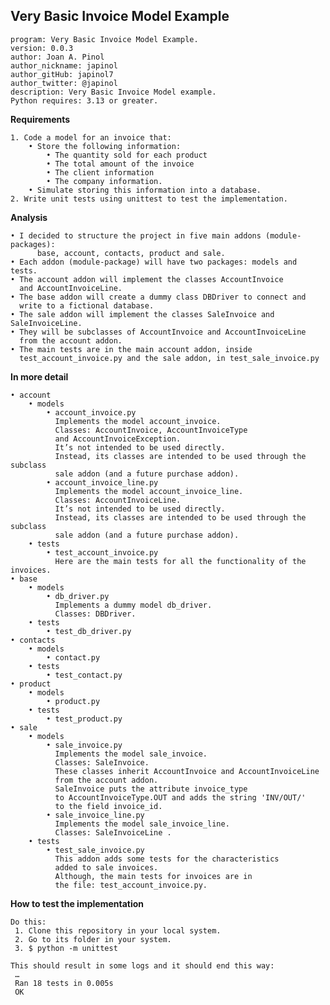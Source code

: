 ## Very Basic Invoice Model Example

	program: Very Basic Invoice Model Example.
	version: 0.0.3
	author: Joan A. Pinol
	author_nickname: japinol
	author_gitHub: japinol7
	author_twitter: @japinol
	description: Very Basic Invoice Model example.
	Python requires: 3.13 or greater.


**Requirements**

    1. Code a model for an invoice that:
        • Store the following information:
            • The quantity sold for each product
            • The total amount of the invoice
            • The client information
            • The company information.
        • Simulate storing this information into a database.
    2. Write unit tests using unittest to test the implementation.


**Analysis**

    • I decided to structure the project in five main addons (module-packages): 
          base, account, contacts, product and sale.
    • Each addon (module-package) will have two packages: models and tests.
    • The account addon will implement the classes AccountInvoice 
      and AccountInvoiceLine.
    • The base addon will create a dummy class DBDriver to connect and 
      write to a fictional database.
    • The sale addon will implement the classes SaleInvoice and SaleInvoiceLine.
    • They will be subclasses of AccountInvoice and AccountInvoiceLine 
      from the account addon.
    • The main tests are in the main account addon, inside 
      test_account_invoice.py and the sale addon, in test_sale_invoice.py


**In more detail**


    • account
        • models
            • account_invoice.py
              Implements the model account_invoice.
              Classes: AccountInvoice, AccountInvoiceType 
              and AccountInvoiceException.
              It’s not intended to be used directly. 
              Instead, its classes are intended to be used through the subclass 
              sale addon (and a future purchase addon).
            • account_invoice_line.py
              Implements the model account_invoice_line.
              Classes: AccountInvoiceLine.
              It’s not intended to be used directly. 
              Instead, its classes are intended to be used through the subclass 
              sale addon (and a future purchase addon).
        • tests
            • test_account_invoice.py
              Here are the main tests for all the functionality of the invoices.
    • base
        • models
            • db_driver.py
              Implements a dummy model db_driver.
              Classes: DBDriver.
        • tests
            • test_db_driver.py
    • contacts
        • models
            • contact.py
        • tests
            • test_contact.py
    • product
        • models
            • product.py
        • tests
            • test_product.py
    • sale
        • models
            • sale_invoice.py
              Implements the model sale_invoice.
              Classes: SaleInvoice.
              These classes inherit AccountInvoice and AccountInvoiceLine 
              from the account addon.
              SaleInvoice puts the attribute invoice_type 
              to AccountInvoiceType.OUT and adds the string 'INV/OUT/' 
              to the field invoice_id.
            • sale_invoice_line.py
              Implements the model sale_invoice_line.
              Classes: SaleInvoiceLine .
        • tests
            • test_sale_invoice.py
              This addon adds some tests for the characteristics 
              added to sale invoices.
              Although, the main tests for invoices are in 
              the file: test_account_invoice.py.


**How to test the implementation**

	Do this:
	 1. Clone this repository in your local system.
	 2. Go to its folder in your system.
	 3. $ python -m unittest

    This should result in some logs and it should end this way:
	 …
     Ran 18 tests in 0.005s
     OK
